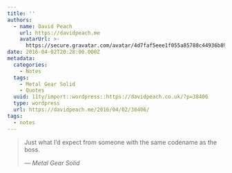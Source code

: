 ```yaml
---
title: ''
authors:
  - name: David Peach
    url: https://davidpeach.me
    avatarUrl: >-
      https://secure.gravatar.com/avatar/4d7faf5eee1f055a85788c44936b8995eaab6dfb004e7854ec747ccb272e91ee?s=96&d=mm&r=g
date: 2016-04-02T20:28:00.000Z
metadata:
  categories:
    - Notes
  tags:
    - Metal Gear Solid
    - Quotes
  uuid: 11ty/import::wordpress::https://davidpeach.co.uk/?p=38406
  type: wordpress
  url: https://davidpeach.me/2016/04/02/38406/
tags:
  - notes
---
```

> Just what I’d expect from someone with the same codename as the boss.
> 
> <cite>— Metal Gear Solid</cite>